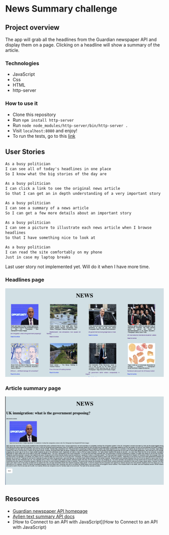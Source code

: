 # News Summary challenge


## Project overview

The app will grab all the headlines from the Guardian newspaper API and display them on a page.  Clicking on a headline will show a summary of the article.

### Technologies

- JavaScript
- Css
- HTML
- http-server

### How to use it

- Clone this repository
- Run `npm install http-server`
- Run `node node_modules/http-server/bin/http-server . `
- Visit `localhost:8080` and enjoy!
- To run the tests, go to this [link](/Users/mariannerachid/code/makers/course/week7/news-summary-challenge/SpecRunner.html)

## User Stories

```
As a busy politician
I can see all of today's headlines in one place
So I know what the big stories of the day are
```

```
As a busy politician
I can click a link to see the original news article
So that I can get an in depth understanding of a very important story
```

```
As a busy politician
I can see a summary of a news article
So I can get a few more details about an important story
```

```
As a busy politician
I can see a picture to illustrate each news article when I browse headlines
So that I have something nice to look at
```

```
As a busy politician
I can read the site comfortably on my phone
Just in case my laptop breaks
```
Last user story not implemented yet. Will do it when I have more time.

### Headlines page

![Headlines page mockup](/images/headlines.png)

### Article summary page

![Article page mockup](/images/summary.png)

## Resources

* [Guardian newspaper API homepage](http://open-platform.theguardian.com/documentation/)
* [Aylien text summary API docs](http://docs.aylien.com/docs/summarize)
* [How to Connect to an API with JavaScript](How to Connect to an API with JavaScript)
